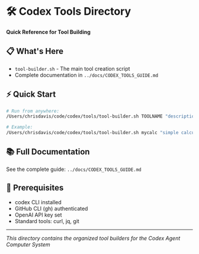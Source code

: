 # 🛠️ Codex Tools Directory

**Quick Reference for Tool Building**

## 📋 What's Here

- `tool-builder.sh` - The main tool creation script
- Complete documentation in `../docs/CODEX_TOOLS_GUIDE.md`

## ⚡ Quick Start

```bash
# Run from anywhere:
/Users/chrisdavis/code/codex/tools/tool-builder.sh TOOLNAME "description"

# Example:
/Users/chrisdavis/code/codex/tools/tool-builder.sh mycalc "simple calculator with web interface"
```

## 📚 Full Documentation

See the complete guide: `../docs/CODEX_TOOLS_GUIDE.md`

## 🔧 Prerequisites

- codex CLI installed
- GitHub CLI (gh) authenticated
- OpenAI API key set
- Standard tools: curl, jq, git

---

_This directory contains the organized tool builders for the Codex Agent Computer System_
